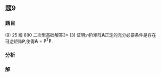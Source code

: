 ## 题9
### 题目
(9) 25 版 880 二次型基础解答$3 >$ (3) 证明:$n$阶矩阵$\mathbf{A}$正定的充分必要条件是存在可逆矩阵$\mathbf{P}$,使得$\mathbf{A} = {\mathbf{P}}^{\mathrm{T}}\mathbf{P}$.
### 分析

### 解
